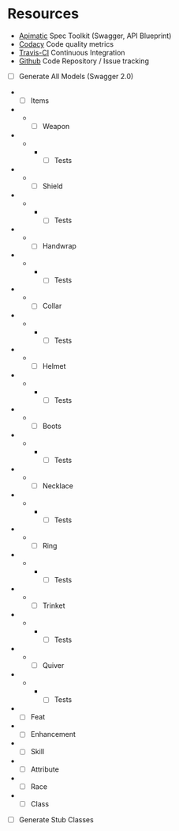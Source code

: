 # Resources

-   [Apimatic](https://apimatic.io) Spec Toolkit (Swagger, API Blueprint)
-   [Codacy](https://codacy.com) Code quality metrics
-   [Travis-CI](https://circleci.com) Continuous Integration
-   [Github](https://github.com) Code Repository / Issue tracking

-   [ ] Generate All Models (Swagger 2.0)
-   -   [ ] Items
-   -   -   [ ] Weapon
-   -   -   -   [ ] Tests
-   -   -   [ ] Shield
-   -   -   -   [ ] Tests
-   -   -   [ ] Handwrap
-   -   -   -   [ ] Tests
-   -   -   [ ] Collar
-   -   -   -   [ ] Tests
-   -   -   [ ] Helmet
-   -   -   -   [ ] Tests
-   -   -   [ ] Boots
-   -   -   -   [ ] Tests
-   -   -   [ ] Necklace
-   -   -   -   [ ] Tests
-   -   -   [ ] Ring
-   -   -   -   [ ] Tests
-   -   -   [ ] Trinket
-   -   -   -   [ ] Tests
-   -   -   [ ] Quiver
-   -   -   -   [ ] Tests
-   -   [ ] Feat
-   -   [ ] Enhancement
-   -   [ ] Skill
-   -   [ ] Attribute
-   -   [ ] Race
-   -   [ ] Class
-   [ ] Generate Stub Classes
